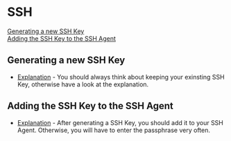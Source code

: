 # SSH

[Generating a new SSH Key](#key-generation)\
[Adding the SSH Key to the SSH Agent](#add-key-to-agent)

## Generating a new SSH Key <a name="key-generation"></a>

- [Explanation](https://help.github.com/en/articles/generating-a-new-ssh-key-and-adding-it-to-the-ssh-agent) - You should always think about keeping your exinsting SSH Key, otherwise have a look at the explanation.

## Adding the SSH Key to the SSH Agent <a name="add-key-to-agent"></a>

- [Explanation](https://help.github.com/en/articles/generating-a-new-ssh-key-and-adding-it-to-the-ssh-agent) - After generating a SSH Key, you should add it to your SSH Agent. Otherwise, you will have to enter the passphrase very often.